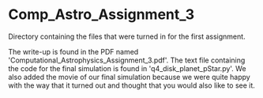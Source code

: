 # Comp_Astro_Assignment_3
Directory containing the files that were turned in for the first assignment. 

The write-up is found in the PDF named 'Computational_Astrophysics_Assignment_3.pdf'. The text file containing the code for the final simulation is found in 'q4_disk_planet_pStar.py'. We also added the movie of our final simulation because we were quite happy with the way that it turned out and thought that you would also like to see it.

